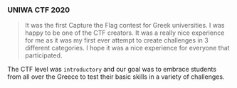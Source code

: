 ### UNIWA CTF 2020
> It was the first Capture the Flag contest for Greek universities. I was happy to be one of the CTF creators. It was a really nice experience for me as it was my first ever attempt to create challenges in 3 different categories. I hope it was a nice experience for everyone that participated. 

The CTF level was `introductory` and our goal was to embrace students from all over the Greece to test their basic skills in a variety of challenges. 
